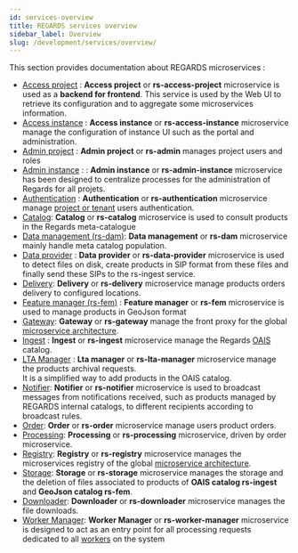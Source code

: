 ```yaml
---
id: services-overview
title: REGARDS services overview
sidebar_label: Overview
slug: /development/services/overview/
---
```


This section provides documentation about REGARDS microservices :

- [Access project](./access-project/overview.md) : **Access project** or **rs-access-project** microservice is
  used as a **backend for frontend**. This service is used by the Web UI to retrieve its configuration and to aggregate
  some microservices information.
- [Access instance](./access-instance/overview.md) : **Access instance** or **rs-access-instance**  microservice manage
  the configuration of instance UI such as the portal and administration.
- [Admin project](./admin/overview.md) : **Admin project** or **rs-admin** manages project
  users and roles
- [Admin instance](./admin-instance/overview.md) : : **Admin instance** or **rs-admin-instance** microservice has been
  designed to centralize processes for the administration of Regards for all projets.
- [Authentication](./authentication/authentication-overview.md) : **Authentication** or
  **rs-authentication** microservice manage [project or tenant](../concepts/03-multitenant.md) users authentication.
- [Catalog](./catalog/overview.md): **Catalog** or **rs-catalog** microservice is used to consult products in the
  Regards meta-catalogue
- [Data management (rs-dam)](./overview.md): **Data management** or **rs-dam** microservice mainly handle meta catalog
  population.
- [Data provider](./dataprovider/dataprovider-overview.md) : **Data provider** or **rs-data-provider** microservice is
  used to detect files on disk, create products in SIP format from these files and finally send these SIPs to the
  rs-ingest service.
- [Delivery](./delivery/delivery-overview.md): **Delivery** or **rs-delivery** microservice manage products orders
  delivery to configured locations.
- [Feature manager (rs-fem)](./fem/overview.md) : **Feature manager** or **rs-fem** microservice is used to manage
  products in GeoJson format
- [Gateway](./gateway/gateway.md): **Gateway** or **rs-gateway** manage the front proxy for the
  global [microservice architecture](../concepts/02-microservices.md).
- [Ingest](./ingest/overview.md) : **Ingest** or **rs-ingest** microservice manage the
  Regards [OAIS](../appendices/01-oais.md) catalog.
- [LTA Manager](./lta-manager/lta-manager.md) : **Lta manager** or **rs-lta-manager** microservice manage the products
  archival requests.  
  It is a simplified way to add products in the OAIS catalog.
- [Notifier](./notifier/overview.md): **Notifier** or **rs-notifier** microservice is used to broadcast messages from
  notifications received, such as products managed by REGARDS internal catalogs, to different
  recipients according to broadcast rules.
- [Order](./order/overview.md):  **Order** or **rs-order** microservice manage users product orders.
- [Processing](./processing/overview.md): **Processing** or **rs-processing** microservice, driven by order
  microservice.
- [Registry](./registry/overview.md): **Registry** or **rs-registry** microservice manages the microservices registry of
  the global [microservice architecture](../concepts/02-microservices.md).
- [Storage](./storage/overview.md): **Storage** or **rs-storage** microservice manages the storage and the deletion of
  files associated to products of **OAIS catalog rs-ingest** and **GeoJson catalog rs-fem**.
- [Downloader](./downloader/overview.md): **Downloader** or **rs-downloader** microservice manages the file downloads.
- [Worker Manager](./worker-manager/overview.md): **Worker Manager** or **rs-worker-manager** microservice is designed
  to act as an entry point for all processing requests dedicated to
  all [workers](../concepts/08-workers.md) on the system